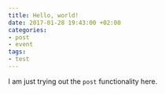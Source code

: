 ```yaml
---
title: Hello, world!
date: 2017-01-28 19:43:00 +02:00
categories:
- post
- event
tags:
- test
---
```


I am just trying out the `post` functionality here.